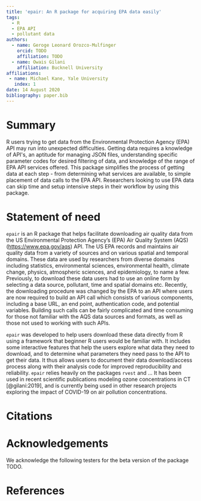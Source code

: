 ```yaml
---
title: 'epair: An R package for acquiring EPA data easily'
tags:
  - R
  - EPA API
  - pollutant data
authors:
  - name: Geroge Leonard Orozco-Mulfinger
    orcid: TODO
    affiliation: TODO
  - name: Owais Gilani
    affiliation: Bucknell University
affiliations:
 - name: Michael Kane, Yale University
   index: 1
date: 14 August 2020
bibliography: paper.bib
---
```


# Summary

R users trying to get data from the Environmental Protection Agency (EPA) API may run into 
unexpected difficulties. Getting data requires a knowledge of API's, an aptitude for managing JSON files, understanding
specific parameter codes for desired filtering of data, and knowledge of the range of EPA API services
offered. This package simplifies the process of getting data at each step - from determining 
what services are available, to simple placement of data calls to the EPA API. Researchers looking to use EPA data can skip time and setup intensive steps in their workflow by using this package.


# Statement of need 

`epair` is an R package that helps facilitate downloading air quality data from the US Environmental Protection Agency’s (EPA) Air Quality System (AQS) (https://www.epa.gov/aqs) API. The US EPA records and maintains air quality data from a variety of sources and on various spatial and temporal domains. These data are used by researchers from diverse domains including statistics, environmental sciences, environmental health, climate change, physics, atmospheric sciences, and epidemiology, to name a few. Previously, to download these data users had to use an online form by selecting a data source, pollutant, time and spatial domains etc. Recently, the downloading procedure was changed by the EPA to an API where users are now required to build an API call which consists of various components, including a base URL, an end point, authentication code, and potential variables. Building such calls can be fairly complicated and time consuming for those not familiar with the AQS data sources and formats, as well as those not used to working with such APIs.

 

`epair` was developed to help users download these data directly from R using a framework that beginner R users would be familiar with. It includes some interactive features that help the users explore what data they need to download, and to determine what parameters they need pass to the API to get their data. It thus allows users to document their data download/access process along with their analysis code for improved reproducibility and reliability. `epair` relies heavily on the packages `rvest` and … It has been used in recent scientific publications modeling ozone concentrations in CT [@gilani:2019], and is currently being used in other research projects exploring the impact of COVID-19 on air pollution concentrations.

# Citations

# Acknowledgements

We acknowledge the following testers for the beta version of the package TODO.

# References

